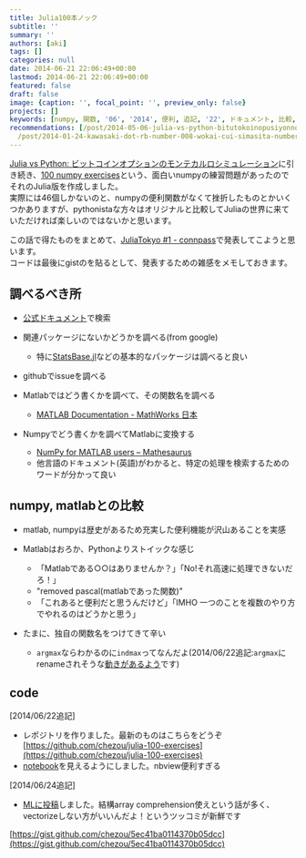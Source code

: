 ```yaml
---
title: Julia100本ノック
subtitle: ''
summary: ''
authors: [aki]
tags: []
categories: null
date: 2014-06-21 22:06:49+00:00
lastmod: 2014-06-21 22:06:49+00:00
featured: false
draft: false
image: {caption: '', focal_point: '', preview_only: false}
projects: []
keywords: [numpy, 関数, '06', '2014', 便利, 追記, '22', ドキュメント, 比較, julia]
recommendations: [/post/2014-05-06-julia-vs-python-bitutokoinopusiyonnomontekarurosimiyuresiyon/,
  /post/2014-01-24-kawasaki-dot-rb-number-008-wokai-cui-simasita-number-kwskrb/, /post/2014-01-18-ke-xue-ji-suan-niokerujun-zhi-hua-aruihanazepythongazhao-shi-nita-yan-yu-nosieawoduo-tuteiruka/]
---
```

[Julia vs Python: ビットコインオプションのモンテカルロシミュレーション](http://chezou.wordpress.com/2014/05/07/julia-vs-python-bitcoin-option/)に引き続き、[100 numpy exercises](http://www.loria.fr/~rougier/teaching/numpy.100/)という、面白いnumpyの練習問題があったのでそれのJulia版を作成しました。  
実際には46個しかないのと、numpyの便利関数がなくて挫折したものとかいくつかありますが、pythonistaな方々はオリジナルと比較してJuliaの世界に来ていただければ楽しいのではないかと思います。

この話で得たものをまとめて、[JuliaTokyo #1 - connpass](http://juliatokyo.connpass.com/event/6891/)で発表してこようと思います。  
コードは最後にgistのを貼るとして、発表するための雑感をメモしておきます。

## 調べるべき所

- [公式ドキュメント](http://julia.readthedocs.org/en/latest/)で検索
- 関連パッケージにないかどうかを調べる(from google)

  - 特に[StatsBase.jl](http://statsbasejl.readthedocs.org/en/latest/index.html)などの基本的なパッケージは調べると良い
- githubでissueを調べる
- Matlabではどう書くかを調べて、その関数名を調べる

  - [MATLAB Documentation - MathWorks 日本](http://www.mathworks.co.jp/jp/help/matlab/index.html)
- Numpyでどう書くかを調べてMatlabに変換する

  - [NumPy for MATLAB users – Mathesaurus](http://mathesaurus.sourceforge.net/matlab-numpy.html)
  - 他言語のドキュメント(英語)がわかると、特定の処理を検索するためのワードが分かって良い

## numpy, matlabとの比較

- matlab, numpyは歴史があるため充実した便利機能が沢山あることを実感
- Matlabはおろか、Pythonよりストイックな感じ

  - 「Matlabである○○はありませんか？」「No!それ高速に処理できないだろ！」
  - "removed pascal(matlabであった関数)"
  - 「これあると便利だと思うんだけど」「IMHO 一つのことを複数のやり方でやれるのはどうかと思う」
- たまに、独自の関数名をつけてきて辛い

  - `argmax`ならわかるのに`indmax`ってなんだよ(2014/06/22追記:`argmax`にrenameされそうな[動きがあるよう](https://github.com/JuliaLang/julia/pull/7327)です)

## code

[2014/06/22追記]

- レポジトリを作りました。最新のものはこちらをどうぞ [https://github.com/chezou/julia-100-exercises](https://github.com/chezou/julia-100-exercises)
- [notebook](https://nbviewer.ipython.org/github/chezou/julia-100-exercises/blob/master/julia-100-exercises.ipynb)を見えるようにしました。nbview便利すぎる

[2014/06/24追記]

- [MLに投稿](https://groups.google.com/forum/#!topic/julia-users/NquQLBRWHIU)しました。結構array comprehension使えという話が多く、vectorizeしない方がいいんだよ！というツッコミが新鮮です

[https://gist.github.com/chezou/5ec41ba0114370b05dcc](https://gist.github.com/chezou/5ec41ba0114370b05dcc)


